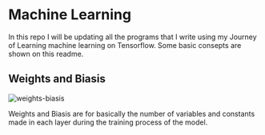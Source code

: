 # Machine Learning

In this repo I will be updating all the programs that I write using my Journey of Learning machine learning on Tensorflow. Some basic consepts are shown on this readme.

## Weights and Biasis

![weights-biasis](https://user-images.githubusercontent.com/60637717/220154720-7014b919-65dd-4801-869a-c325a82c0be8.jpeg)

Weights and Biasis are for basically the number of variables and constants made in each layer during the training process of the model.
